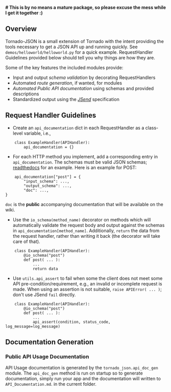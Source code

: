 **# This is by no means a mature package, so please excuse the mess while I get it together :)**

## Overview

Tornado-JSON is a small extension of Tornado with the intent providing the tools necessary to get a JSON API up and running quickly. See `demos/helloworld/helloworld.py` for a quick example. RequestHandler Guidelines provided below should tell you why things are how they are.

Some of the key features the included modules provide:
* Input and output *schema validation* by decorating RequestHandlers
* Automated *route generation*, if wanted, for modules
* *Automated Public API documentation* using schemas and provided descriptions
* Standardized output using the *[JSend](http://labs.omniti.com/labs/jsend)* specification


## Request Handler Guidelines

* Create an `api_documentation` dict in each RequestHandler as a class-level variable, i.e.,
```
    class ExampleHandler(APIHandler):
        api_documentation = {}
```

* For each HTTP method you implement, add a corresponding entry in `api_documentation`. The schemas must be valid JSON schemas; [readthedocs](https://python-jsonschema.readthedocs.org/en/latest/) for an example. Here is an example for POST:
```
    api_documentation["post"] = {
        "input_schema": ...,
        "output_schema": ...,
        "doc": ...,
}
```
`doc` is the **public** accompanying documentation that will be available on the wiki.

* Use the `io_schema(method_name)` decorator on methods which will automatically validate the request body and output against the schemas in `api_documentation[method_name]`. Additionally, `return` the data from the request handler, rather than writing it back (the decorator will take care of that).
```
    class ExampleHandler(APIHandler):
        @io_schema("post")
        def post( ... ):
            ...
            return data
```

* Use `utils.api_assert` to fail when some the client does not meet some API pre-condition/requirement, e.g., an invalid or incomplete request is made. When using an assertion is not suitable, `raise APIError( ... )`; don't use JSend `fail` directly.
```
    class ExampleHandler(APIHandler):
        @io_schema("post")
        def post( ... ):
            ...
            api_assert(condition, status_code, log_message=log_message)
```


## Documentation Generation

### Public API Usage Documentation

API Usage documentation is generated by the `tornado_json.api_doc_gen` module. The `api_doc_gen` method is run on startup so to generate documentation, simply run your app and the documentation will written to `API_Documentation.md`. in the current folder.
